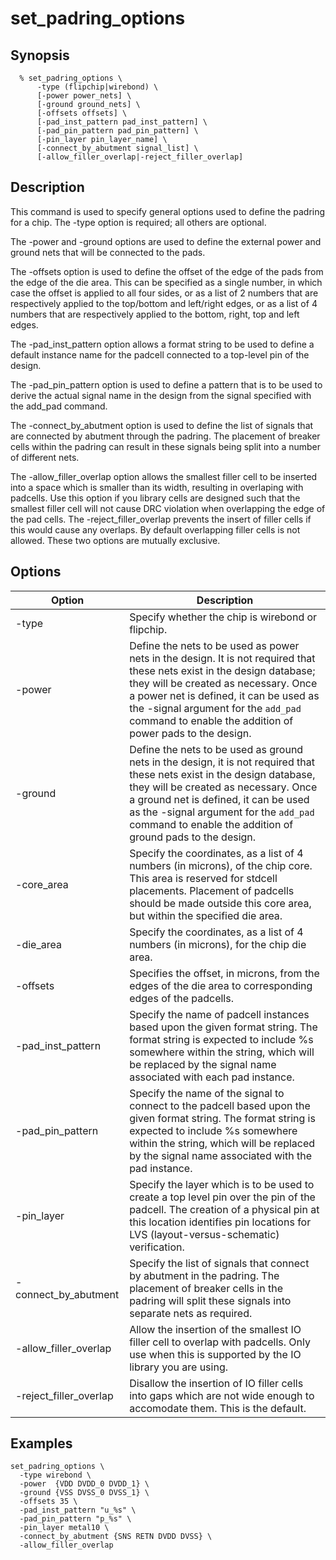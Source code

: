 # set_padring_options
## Synopsis
```
  % set_padring_options \
      -type (flipchip|wirebond) \
      [-power power_nets] \
      [-ground ground_nets] \
      [-offsets offsets] \
      [-pad_inst_pattern pad_inst_pattern] \
      [-pad_pin_pattern pad_pin_pattern] \
      [-pin_layer pin_layer_name] \
      [-connect_by_abutment signal_list] \
      [-allow_filler_overlap|-reject_filler_overlap]
```
## Description

This command is used to specify general options used to define the padring for a chip. The -type option is required; all others are optional.

The -power and -ground options are used to define the external power and ground nets that will be connected to the pads.

The -offsets option is used to define the offset of the edge of the pads from the edge of the die area. This can be specified as a single number, in which case the offset is applied to all four sides, or as a list of 2 numbers that are respectively applied to the top/bottom and left/right edges, or as a list of 4 numbers that are respectively applied to the bottom, right, top and left edges.

The -pad_inst_pattern option allows a format string to be used to define a default instance name for the padcell connected to a top-level pin of the design.

The -pad_pin_pattern option is used to define a pattern that is to be used to derive the actual signal name in the design from the signal specified with the add_pad command.

The -connect_by_abutment option is used to define the list of signals that are connected by abutment through the padring. The placement of breaker cells within the padring can result in these signals being split into a number of different nets.

The -allow_filler_overlap option allows the smallest filler cell to be inserted into a space which is smaller than its width, resulting in overlaping with padcells. Use this option if you library cells are designed such that the smallest filler cell will not cause DRC violation when overlapping the edge of the pad cells. The -reject_filler_overlap prevents the insert of filler cells if this would cause any overlaps. By default overlapping filler cells is not allowed. These two options are mutually exclusive.

## Options

| Option | Description |
| --- | --- |
| -type | Specify whether the chip is wirebond or flipchip. |
|  -power | Define the nets to be used as power nets in the design. It is not required that these nets exist in the design database; they will be created as necessary. Once a power net is defined, it can be used as the -signal argument for the ```add_pad``` command to enable the addition of power pads to the design. |
| -ground | Define the nets to be used as ground nets in the design, it is not required that these nets exist in the design database, they will be created as necessary. Once a ground net is defined, it can be used as the -signal argument for the ```add_pad``` command to enable the addition of ground pads to the design. |
| -core_area | Specify the coordinates, as a list of 4 numbers (in microns), of the chip core. This area is reserved for stdcell placements. Placement of padcells should be made outside this core area, but within the specified die area. |
| -die_area | Specify the coordinates, as a list of 4 numbers (in microns), for the chip die area. |
| -offsets | Specifies the offset, in microns, from the edges of the die area to corresponding edges of the padcells. |
| -pad_inst_pattern | Specify the name of padcell instances based upon the given format string. The format string is expected to include %s somewhere within the string, which will be replaced by the signal name associated with each pad instance. |
| -pad_pin_pattern | Specify the name of the signal to connect to the padcell based upon the given format string. The format string is expected to include %s somewhere within the string, which will be replaced by the signal name associated with the pad instance. |
| -pin_layer | Specify the layer which is to be used to create a top level pin over the pin of the padcell. The creation of a physical pin at this location identifies pin locations for LVS (layout-versus-schematic) verification. |
| -connect_by_abutment | Specify the list of signals that connect by abutment in the padring. The placement of breaker cells in the padring will split these signals into separate nets as required. |
| -allow_filler_overlap | Allow the insertion of the smallest IO filler cell to overlap with padcells. Only use when this is supported by the IO library you are using. |
| -reject_filler_overlap | Disallow the insertion of IO filler cells into gaps which are not wide enough to accomodate them. This is the default. |

## Examples
```
set_padring_options \
  -type wirebond \
  -power  {VDD DVDD_0 DVDD_1} \
  -ground {VSS DVSS_0 DVSS_1} \
  -offsets 35 \
  -pad_inst_pattern "u_%s" \
  -pad_pin_pattern "p_%s" \
  -pin_layer metal10 \
  -connect_by_abutment {SNS RETN DVDD DVSS} \
  -allow_filler_overlap

```

